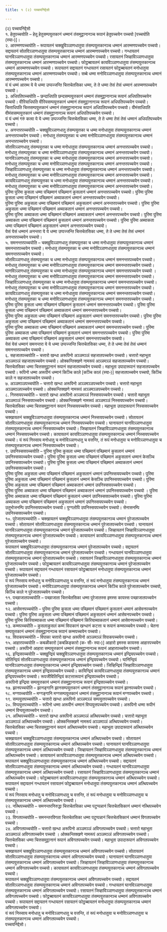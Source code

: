 ```yaml
---
title: १ (२) पच्चयनिद्देसो

---
```

(२) पच्चयनिद्देसो  
१. हेतुपच्चयोति – हेतू हेतुसम्पयुत्तकानं धम्मानं तंसमुट्ठानानञ्च रूपानं हेतुपच्चयेन पच्चयो [पच्चयोति (स्या॰)]।  
२. आरम्मणपच्चयोति – रूपायतनं चक्खुविञ्ञाणधातुया तंसम्पयुत्तकानञ्च धम्मानं आरम्मणपच्चयेन पच्चयो। सद्दायतनं सोतविञ्ञाणधातुया तंसम्पयुत्तकानञ्च धम्मानं आरम्मणपच्चयेन पच्चयो। गन्धायतनं घानविञ्ञाणधातुया तंसम्पयुत्तकानञ्च धम्मानं आरम्मणपच्चयेन पच्चयो। रसायतनं जिव्हाविञ्ञाणधातुया तंसम्पयुत्तकानञ्च धम्मानं आरम्मणपच्चयेन पच्चयो। फोट्ठब्बायतनं कायविञ्ञाणधातुया तंसम्पयुत्तकानञ्च धम्मानं आरम्मणपच्चयेन पच्चयो। रूपायतनं सद्दायतनं गन्धायतनं रसायतनं फोट्ठब्बायतनं मनोधातुया तंसम्पयुत्तकानञ्च धम्मानं आरम्मणपच्चयेन पच्चयो। सब्बे धम्मा मनोविञ्ञाणधातुया तंसम्पयुत्तकानञ्च धम्मानं आरम्मणपच्चयेन पच्चयो।  
यं यं धम्मं आरब्भ ये ये धम्मा उप्पज्जन्ति चित्तचेतसिका धम्मा, ते ते धम्मा तेसं तेसं धम्मानं आरम्मणपच्चयेन पच्चयो।  
३. अधिपतिपच्चयोति – छन्दाधिपति छन्दसम्पयुत्तकानं धम्मानं तंसमुट्ठानानञ्च रूपानं अधिपतिपच्चयेन पच्चयो। वीरियाधिपति वीरियसम्पयुत्तकानं धम्मानं तंसमुट्ठानानञ्च रूपानं अधिपतिपच्चयेन पच्चयो। चित्ताधिपति चित्तसम्पयुत्तकानं धम्मानं तंसमुट्ठानानञ्च रूपानं अधिपतिपच्चयेन पच्चयो। वीमंसाधिपति वीमंससम्पयुत्तकानं धम्मानं तंसमुट्ठानानञ्च रूपानं अधिपतिपच्चयेन पच्चयो।  
यं यं धम्मं गरुं कत्वा ये ये धम्मा उप्पज्जन्ति चित्तचेतसिका धम्मा, ते ते धम्मा तेसं तेसं धम्मानं अधिपतिपच्चयेन पच्चयो।  
४. अनन्तरपच्चयोति – चक्खुविञ्ञाणधातु तंसम्पयुत्तका च धम्मा मनोधातुया तंसम्पयुत्तकानञ्च धम्मानं अनन्तरपच्चयेन पच्चयो। मनोधातु तंसम्पयुत्तका च धम्मा मनोविञ्ञाणधातुया तंसम्पयुत्तकानञ्च धम्मानं अनन्तरपच्चयेन पच्चयो।  
सोतविञ्ञाणधातु तंसम्पयुत्तका च धम्मा मनोधातुया तंसम्पयुत्तकानञ्च धम्मानं अनन्तरपच्चयेन पच्चयो। मनोधातु तंसम्पयुत्तका च धम्मा मनोविञ्ञाणधातुया तंसम्पयुत्तकानञ्च धम्मानं अनन्तरपच्चयेन पच्चयो।  
घानविञ्ञाणधातु तंसम्पयुत्तका च धम्मा मनोधातुया तंसम्पयुत्तकानञ्च धम्मानं अनन्तरपच्चयेन पच्चयो। मनोधातु तंसम्पयुत्तका च धम्मा मनोविञ्ञाणधातुया तंसम्पयुत्तकानञ्च धम्मानं अनन्तरपच्चयेन पच्चयो।  
जिव्हाविञ्ञाणधातु तंसम्पयुत्तका च धम्मा मनोधातुया तंसम्पयुत्तकानञ्च धम्मानं अनन्तरपच्चयेन पच्चयो। मनोधातु तंसम्पयुत्तका च धम्मा मनोविञ्ञाणधातुया तंसम्पयुत्तकानञ्च धम्मानं अनन्तरपच्चयेन पच्चयो।  
कायविञ्ञाणधातु तंसम्पयुत्तका च धम्मा मनोधातुया तंसम्पयुत्तकानञ्च धम्मानं अनन्तरपच्चयेन पच्चयो। मनोधातु तंसम्पयुत्तका च धम्मा मनोविञ्ञाणधातुया तंसम्पयुत्तकानञ्च धम्मानं अनन्तरपच्चयेन पच्चयो।  
पुरिमा पुरिमा कुसला धम्मा पच्छिमानं पच्छिमानं कुसलानं धम्मानं अनन्तरपच्चयेन पच्चयो। पुरिमा पुरिमा कुसला धम्मा पच्छिमानं पच्छिमानं अब्याकतानं धम्मानं अनन्तरपच्चयेन पच्चयो।  
पुरिमा पुरिमा अकुसला धम्मा पच्छिमानं पच्छिमानं अकुसलानं धम्मानं अनन्तरपच्चयेन पच्चयो। पुरिमा पुरिमा अकुसला धम्मा पच्छिमानं पच्छिमानं अब्याकतानं धम्मानं अनन्तरपच्चयेन पच्चयो।  
पुरिमा पुरिमा अब्याकता धम्मा पच्छिमानं पच्छिमानं अब्याकतानं धम्मानं अनन्तरपच्चयेन पच्चयो। पुरिमा पुरिमा अब्याकता धम्मा पच्छिमानं पच्छिमानं कुसलानं धम्मानं अनन्तरपच्चयेन पच्चयो। पुरिमा पुरिमा अब्याकता धम्मा पच्छिमानं पच्छिमानं अकुसलानं धम्मानं अनन्तरपच्चयेन पच्चयो।  
येसं येसं धम्मानं अनन्तरा ये ये धम्मा उप्पज्जन्ति चित्तचेतसिका धम्मा, ते ते धम्मा तेसं तेसं धम्मानं अनन्तरपच्चयेन पच्चयो।  
५. समनन्तरपच्चयोति – चक्खुविञ्ञाणधातु तंसम्पयुत्तका च धम्मा मनोधातुया तंसम्पयुत्तकानञ्च धम्मानं समनन्तरपच्चयेन पच्चयो। मनोधातु तंसम्पयुत्तका च धम्मा मनोविञ्ञाणधातुया तंसम्पयुत्तकानञ्च धम्मानं समनन्तरपच्चयेन पच्चयो।  
सोतविञ्ञाणधातु तंसम्पयुत्तका च धम्मा मनोधातुया तंसम्पयुत्तकानञ्च धम्मानं समनन्तरपच्चयेन पच्चयो। मनोधातु तंसम्पयुत्तका च धम्मा मनोविञ्ञाणधातुया तंसम्पयुत्तकानञ्च धम्मानं समनन्तरपच्चयेन पच्चयो।  
घाणविञ्ञाणधातु तंसम्पयुत्तका च धम्मा मनोधातुया तंसम्पयुत्तकानञ्च धम्मानं समनन्तरपच्चयेन पच्चयो । मनोधातु तंसम्पयुत्तका च धम्मा मनोविञ्ञाणधातुया तंसम्पयुत्तकानञ्च धम्मानं समनन्तरपच्चयेन पच्चयो।  
जिव्हाविञ्ञाणधातु तंसम्पयुत्तका च धम्मा मनोधातुया तंसम्पयुत्तकानञ्च धम्मानं समनन्तरपच्चयेन पच्चयो। मनोधातु तंसम्पयुत्तका च धम्मा मनोविञ्ञाणधातुया तंसम्पयुत्तकानञ्च धम्मानं समनन्तरपच्चयेन पच्चयो।  
कायविञ्ञाणधातु तंसम्पयुत्तका च धम्मा मनोधातुया तंसम्पयुत्तकानञ्च धम्मानं समनन्तरपच्चयेन पच्चयो। मनोधातु तंसम्पयुत्तका च धम्मा मनोविञ्ञाणधातुया तंसम्पयुत्तकानञ्च धम्मानं समनन्तरपच्चयेन पच्चयो।  
पुरिमा पुरिमा कुसला धम्मा पच्छिमानं पच्छिमानं कुसलानं धम्मानं समनन्तरपच्चयेन पच्चयो। पुरिमा पुरिमा कुसला धम्मा पच्छिमानं पच्छिमानं अब्याकतानं धम्मानं समनन्तरपच्चयेन पच्चयो।  
पुरिमा पुरिमा अकुसला धम्मा पच्छिमानं पच्छिमानं अकुसलानं धम्मानं समनन्तरपच्चयेन पच्चयो। पुरिमा पुरिमा अकुसला धम्मा पच्छिमानं पच्छिमानं अब्याकतानं धम्मानं समनन्तरपच्चयेन पच्चयो।  
पुरिमा पुरिमा अब्याकता धम्मा पच्छिमानं पच्छिमानं अब्याकतानं धम्मानं समनन्तरपच्चयेन पच्चयो। पुरिमा पुरिमा अब्याकता धम्मा पच्छिमानं पच्छिमानं कुसलानं धम्मानं समनन्तरपच्चयेन पच्चयो। पुरिमा पुरिमा अब्याकता धम्मा पच्छिमानं पच्छिमानं अकुसलानं धम्मानं समनन्तरपच्चयेन पच्चयो।  
येसं येसं धम्मानं समनन्तरा ये ये धम्मा उप्पज्जन्ति चित्तचेतसिका धम्मा, ते ते धम्मा तेसं तेसं धम्मानं समनन्तरपच्चयेन पच्चयो।  
६. सहजातपच्चयोति – चत्तारो खन्धा अरूपिनो अञ्ञमञ्ञं सहजातपच्चयेन पच्चयो। चत्तारो महाभूता अञ्ञमञ्ञं सहजातपच्चयेन पच्चयो। ओक्कन्तिक्खणे नामरूपं अञ्ञमञ्ञं सहजातपच्चयेन पच्चयो। चित्तचेतसिका धम्मा चित्तसमुट्ठानानं रूपानं सहजातपच्चयेन पच्चयो। महाभूता उपादारूपानं सहजातपच्चयेन पच्चयो। रूपिनो धम्मा अरूपीनं धम्मानं किञ्चि काले [कञ्चि कालं (स्या॰)] सहजातपच्चयेन पच्चयो, किञ्चि काले न सहजातपच्चयेन पच्चयो।  
७. अञ्ञमञ्ञपच्चयोति – चत्तारो खन्धा अरूपिनो अञ्ञमञ्ञपच्चयेन पच्चयो। चत्तारो महाभूता अञ्ञमञ्ञपच्चयेन पच्चयो। ओक्कन्तिक्खणे नामरूपं अञ्ञमञ्ञपच्चयेन पच्चयो।  
८. निस्सयपच्चयोति – चत्तारो खन्धा अरूपिनो अञ्ञमञ्ञं निस्सयपच्चयेन पच्चयो। चत्तारो महाभूता अञ्ञमञ्ञं निस्सयपच्चयेन पच्चयो। ओक्कन्तिक्खणे नामरूपं अञ्ञमञ्ञं निस्सयपच्चयेन पच्चयो। चित्तचेतसिका धम्मा चित्तसमुट्ठानानं रूपानं निस्सयपच्चयेन पच्चयो। महाभूता उपादारूपानं निस्सयपच्चयेन पच्चयो।  
चक्खायतनं चक्खुविञ्ञाणधातुया तंसम्पयुत्तकानञ्च धम्मानं निस्सयपच्चयेन पच्चयो। सोतायतनं सोतविञ्ञाणधातुया तंसम्पयुत्तकानञ्च धम्मानं निस्सयपच्चयेन पच्चयो। घानायतनं घानविञ्ञाणधातुया तंसम्पयुत्तकानञ्च धम्मानं निस्सयपच्चयेन पच्चयो। जिव्हायतनं जिव्हाविञ्ञाणधातुया तंसम्पयुत्तकानञ्च धम्मानं निस्सयपच्चयेन पच्चयो। कायायतनं कायविञ्ञाणधातुया तंसम्पयुत्तकानञ्च धम्मानं निस्सयपच्चयेन पच्चयो। यं रूपं निस्साय मनोधातु च मनोविञ्ञाणधातु च वत्तन्ति, तं रूपं मनोधातुया च मनोविञ्ञाणधातुया च तंसम्पयुत्तकानञ्च धम्मानं निस्सयपच्चयेन पच्चयो।  
९. उपनिस्सयपच्चयोति – पुरिमा पुरिमा कुसला धम्मा पच्छिमानं पच्छिमानं कुसलानं धम्मानं उपनिस्सयपच्चयेन पच्चयो। पुरिमा पुरिमा कुसला धम्मा पच्छिमानं पच्छिमानं अकुसलानं धम्मानं केसञ्चि उपनिस्सयपच्चयेन पच्चयो। पुरिमा पुरिमा कुसला धम्मा पच्छिमानं पच्छिमानं अब्याकतानं धम्मानं उपनिस्सयपच्चयेन पच्चयो।  
पुरिमा पुरिमा अकुसला धम्मा पच्छिमानं पच्छिमानं अकुसलानं धम्मानं उपनिस्सयपच्चयेन पच्चयो। पुरिमा पुरिमा अकुसला धम्मा पच्छिमानं पच्छिमानं कुसलानं धम्मानं केसञ्चि उपनिस्सयपच्चयेन पच्चयो। पुरिमा पुरिमा अकुसला धम्मा पच्छिमानं पच्छिमानं अब्याकतानं धम्मानं उपनिस्सयपच्चयेन पच्चयो।  
पुरिमा पुरिमा अब्याकता धम्मा पच्छिमानं पच्छिमानं अब्याकतानं धम्मानं उपनिस्सयपच्चयेन पच्चयो । पुरिमा पुरिमा अब्याकता धम्मा पच्छिमानं पच्छिमानं कुसलानं धम्मानं उपनिस्सयपच्चयेन पच्चयो। पुरिमा पुरिमा अब्याकता धम्मा पच्छिमानं पच्छिमानं अकुसलानं धम्मानं उपनिस्सयपच्चयेन पच्चयो।  
उतुभोजनम्पि उपनिस्सयपच्चयेन पच्चयो। पुग्गलोपि उपनिस्सयपच्चयेन पच्चयो। सेनासनम्पि उपनिस्सयपच्चयेन पच्चयो।  
१०. पुरेजातपच्चयोति – चक्खायतनं चक्खुविञ्ञाणधातुया तंसम्पयुत्तकानञ्च धम्मानं पुरेजातपच्चयेन पच्चयो। सोतायतनं सोतविञ्ञाणधातुया तंसम्पयुत्तकानञ्च धम्मानं पुरेजातपच्चयेन पच्चयो। घानायतनं घानविञ्ञाणधातुया तंसम्पयुत्तकानञ्च धम्मानं पुरेजातपच्चयेन पच्चयो। जिव्हायतनं जिव्हाविञ्ञाणधातुया तंसम्पयुत्तकानञ्च धम्मानं पुरेजातपच्चयेन पच्चयो। कायायतनं कायविञ्ञाणधातुया तंसम्पयुत्तकानञ्च धम्मानं पुरेजातपच्चयेन पच्चयो।  
रूपायतनं चक्खुविञ्ञाणधातुया तंसम्पयुत्तकानञ्च धम्मानं पुरेजातपच्चयेन पच्चयो। सद्दायतनं सोतविञ्ञाणधातुया तंसम्पयुत्तकानञ्च धम्मानं पुरेजातपच्चयेन पच्चयो। गन्धायतनं घानविञ्ञाणधातुया तंसम्पयुत्तकानञ्च धम्मानं पुरेजातपच्चयेन पच्चयो। रसायतनं जिव्हाविञ्ञाणधातुया तंसम्पयुत्तकानञ्च धम्मानं पुरेजातपच्चयेन पच्चयो। फोट्ठब्बायतनं कायविञ्ञाणधातुया तंसम्पयुत्तकानञ्च धम्मानं पुरेजातपच्चयेन पच्चयो। रूपायतनं सद्दायतनं गन्धायतनं रसायतनं फोट्ठब्बायतनं मनोधातुया तंसम्पयुत्तकानञ्च धम्मानं पुरेजातपच्चयेन पच्चयो।  
यं रूपं निस्साय मनोधातु च मनोविञ्ञाणधातु च वत्तन्ति, तं रूपं मनोधातुया तंसम्पयुत्तकानञ्च धम्मानं पुरेजातपच्चयेन पच्चयो। मनोविञ्ञाणधातुया तंसम्पयुत्तकानञ्च धम्मानं किञ्चि काले पुरेजातपच्चयेन पच्चयो, किञ्चि काले न पुरेजातपच्चयेन पच्चयो।  
११. पच्छाजातपच्चयोति – पच्छाजाता चित्तचेतसिका धम्मा पुरेजातस्स इमस्स कायस्स पच्छाजातपच्चयेन पच्चयो।  
१२. आसेवनपच्चयोति – पुरिमा पुरिमा कुसला धम्मा पच्छिमानं पच्छिमानं कुसलानं धम्मानं आसेवनपच्चयेन पच्चयो। पुरिमा पुरिमा अकुसला धम्मा पच्छिमानं पच्छिमानं अकुसलानं धम्मानं आसेवनपच्चयेन पच्चयो। पुरिमा पुरिमा किरियाब्याकता धम्मा पच्छिमानं पच्छिमानं किरियाब्याकतानं धम्मानं आसेवनपच्चयेन पच्चयो।  
१३. कम्मपच्चयोति – कुसलाकुसलं कम्मं विपाकानं खन्धानं कटत्ता च रूपानं कम्मपच्चयेन पच्चयो। चेतना सम्पयुत्तकानं धम्मानं तंसमुट्ठानानञ्च रूपानं कम्मपच्चयेन पच्चयो।  
१४. विपाकपच्चयोति – विपाका चत्तारो खन्धा अरूपिनो अञ्ञमञ्ञं विपाकपच्चयेन पच्चयो।  
१५. आहारपच्चयोति – कबळीकारो [कबळिङ्कारो (क॰ सी॰ स्या॰)] आहारो इमस्स कायस्स आहारपच्चयेन पच्चयो। अरूपिनो आहारा सम्पयुत्तकानं धम्मानं तंसमुट्ठानानञ्च रूपानं आहारपच्चयेन पच्चयो।  
१६. इन्द्रियपच्चयोति – चक्खुन्द्रियं चक्खुविञ्ञाणधातुया तंसम्पयुत्तकानञ्च धम्मानं इन्द्रियपच्चयेन पच्चयो। सोतिन्द्रियं सोतविञ्ञाणधातुया तंसम्पयुत्तकानञ्च धम्मानं इन्द्रियपच्चयेन पच्चयो। घानिन्द्रियं घानविञ्ञाणधातुया तंसम्पयुत्तकानञ्च धम्मानं इन्द्रियपच्चयेन पच्चयो। जिव्हिन्द्रियं जिव्हाविञ्ञाणधातुया तंसम्पयुत्तकानञ्च धम्मानं इन्द्रियपच्चयेन पच्चयो। कायिन्द्रियं कायविञ्ञाणधातुया तंसम्पयुत्तकानञ्च धम्मानं इन्द्रियपच्चयेन पच्चयो। रूपजीवितिन्द्रियं कटत्तारूपानं इन्द्रियपच्चयेन पच्चयो।  
अरूपिनो इन्द्रिया सम्पयुत्तकानं धम्मानं तंसमुट्ठानानञ्च रूपानं इन्द्रियपच्चयेन पच्चयो।  
१७. झानपच्चयोति – झानङ्गानि झानसम्पयुत्तकानं धम्मानं तंसमुट्ठानानञ्च रूपानं झानपच्चयेन पच्चयो।  
१८. मग्गपच्चयोति – मग्गङ्गानि मग्गसम्पयुत्तकानं धम्मानं तंसमुट्ठानानञ्च रूपानं मग्गपच्चयेन पच्चयो।  
१९. सम्पयुत्तपच्चयोति – चत्तारो खन्धा अरूपिनो अञ्ञमञ्ञं सम्पयुत्तपच्चयेन पच्चयो।  
२०. विप्पयुत्तपच्चयोति – रूपिनो धम्मा अरूपीनं धम्मानं विप्पयुत्तपच्चयेन पच्चयो। अरूपिनो धम्मा रूपीनं धम्मानं विप्पयुत्तपच्चयेन पच्चयो।  
२१. अत्थिपच्चयोति – चत्तारो खन्धा अरूपिनो अञ्ञमञ्ञं अत्थिपच्चयेन पच्चयो। चत्तारो महाभूता अञ्ञमञ्ञं अत्थिपच्चयेन पच्चयो। ओक्कन्तिक्खणे नामरूपं अञ्ञमञ्ञं अत्थिपच्चयेन पच्चयो। चित्तचेतसिका धम्मा चित्तसमुट्ठानानं रूपानं अत्थिपच्चयेन पच्चयो। महाभूता उपादारूपानं अत्थिपच्चयेन पच्चयो।  
चक्खायतनं चक्खुविञ्ञाणधातुया तंसम्पयुत्तकानञ्च धम्मानं अत्थिपच्चयेन पच्चयो। सोतायतनं सोतविञ्ञाणधातुया तंसम्पयुत्तकानञ्च धम्मानं अत्थिपच्चयेन पच्चयो। घानायतनं घानविञ्ञाणधातुया तंसम्पयुत्तकानञ्च धम्मानं अत्थिपच्चयेन पच्चयो। जिव्हायतनं जिव्हाविञ्ञाणधातुया तंसम्पयुत्तकानञ्च धम्मानं अत्थिपच्चयेन पच्चयो। कायायतनं कायविञ्ञाणधातुया तंसम्पयुत्तकानञ्च धम्मानं अत्थिपच्चयेन पच्चयो।  
रूपायतनं चक्खुविञ्ञाणधातुया तंसम्पयुत्तकानञ्च धम्मानं अत्थिपच्चयेन पच्चयो। सद्दायतनं सोतविञ्ञाणधातुया तंसम्पयुत्तकानञ्च धम्मानं अत्थिपच्चयेन पच्चयो। गन्धायतनं घानविञ्ञाणधातुया तंसम्पयुत्तकानञ्च धम्मानं अत्थिपच्चयेन पच्चयो। रसायतनं जिव्हाविञ्ञाणधातुया तंसम्पयुत्तकानञ्च धम्मानं अत्थिपच्चयेन पच्चयो। फोट्ठब्बायतनं कायविञ्ञाणधातुया तंसम्पयुत्तकानञ्च धम्मानं अत्थिपच्चयेन पच्चयो। रूपायतनं सद्दायतनं गन्धायतनं रसायतनं फोट्ठब्बायतनं मनोधातुया तंसम्पयुत्तकानञ्च धम्मानं अत्थिपच्चयेन पच्चयो।  
यं रूपं निस्साय मनोधातु च मनोविञ्ञाणधातु च वत्तन्ति, तं रूपं मनोधातुया च मनोविञ्ञाणधातुया च तंसम्पयुत्तकानञ्च धम्मानं अत्थिपच्चयेन पच्चयो।  
२२. नत्थिपच्चयोति – समनन्तरनिरुद्धा चित्तचेतसिका धम्मा पटुप्पन्नानं चित्तचेतसिकानं धम्मानं नत्थिपच्चयेन पच्चयो।  
२३. विगतपच्चयोति – समनन्तरविगता चित्तचेतसिका धम्मा पटुप्पन्नानं चित्तचेतसिकानं धम्मानं विगतपच्चयेन पच्चयो।  
२४. अविगतपच्चयोति – चत्तारो खन्धा अरूपिनो अञ्ञमञ्ञं अविगतपच्चयेन पच्चयो। चत्तारो महाभूता अञ्ञमञ्ञं अविगतपच्चयेन पच्चयो । ओक्कन्तिक्खणे नामरूपं अञ्ञमञ्ञं अविगतपच्चयेन पच्चयो। चित्तचेतसिका धम्मा चित्तसमुट्ठानानं रूपानं अविगतपच्चयेन पच्चयो। महाभूता उपादारूपानं अविगतपच्चयेन पच्चयो।  
चक्खायतनं चक्खुविञ्ञाणधातुया तंसम्पयुत्तकानञ्च धम्मानं अविगतपच्चयेन पच्चयो। सोतायतनं सोतविञ्ञाणधातुया तंसम्पयुत्तकानञ्च धम्मानं अविगतपच्चयेन पच्चयो। घानायतनं घानविञ्ञाणधातुया तंसम्पयुत्तकानञ्च धम्मानं अविगतपच्चयेन पच्चयो। जिव्हायतनं जिव्हाविञ्ञाणधातुया तंसम्पयुत्तकानञ्च धम्मानं अविगतपच्चयेन पच्चयो। कायायतनं कायविञ्ञाणधातुया तंसम्पयुत्तकानञ्च धम्मानं अविगतपच्चयेन पच्चयो।  
रूपायतनं चक्खुविञ्ञाणधातुया तंसम्पयुत्तकानञ्च धम्मानं अविगतपच्चयेन पच्चयो। सद्दायतनं सोतविञ्ञाणधातुया तंसम्पयुत्तकानञ्च धम्मानं अविगतपच्चयेन पच्चयो। गन्धायतनं घानविञ्ञाणधातुया तंसम्पयुत्तकानञ्च धम्मानं अविगतपच्चयेन पच्चयो। रसायतनं जिव्हाविञ्ञाणधातुया तंसम्पयुत्तकानञ्च धम्मानं अविगतपच्चयेन पच्चयो। फोट्ठब्बायतनं कायविञ्ञाणधातुया तंसम्पयुत्तकानञ्च धम्मानं अविगतपच्चयेन पच्चयो। रूपायतनं सद्दायतनं गन्धायतनं रसायतनं फोट्ठब्बायतनं मनोधातुया तंसम्पयुत्तकानञ्च धम्मानं अविगतपच्चयेन पच्चयो।  
यं रूपं निस्साय मनोधातु च मनोविञ्ञाणधातु च वत्तन्ति, तं रूपं मनोधातुया च मनोविञ्ञाणधातुया च तंसम्पयुत्तकानञ्च धम्मानं अविगतपच्चयेन पच्चयो।  
पच्चयनिद्देसो।  